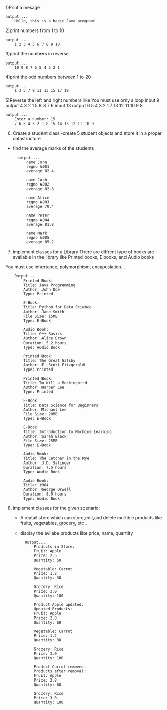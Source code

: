 1)Print a mesage

	output....
		Hello, this is a basic Java program!
  
2)print numbers from 1 to 10

	output....
		1 2 3 4 5 6 7 8 9 10
  
3)print the numbers in reverse

	output....
		10 9 8 7 6 5 4 3 2 1 
  
4)print the odd numbers between 1 to 20

	output....
		1 3 5 7 9 11 13 15 17 19 

5)Reverse the left and right numbers like
You must use only a loop
input  9
output 4 3 2 1 5 9 8 7 6
input 13
output 6 5 4 3 2 1 7 13 12 11 10 9 8

	output....
		Enter a number: 15
		7 6 5 4 3 2 1 8 15 14 13 12 11 10 9

6) Create a student class
	-create 5 student objects and store it in 
	a proper datastructure
- find the average marks of the students


		output....
			name John
			regno A001
			average 82.4

			name Josh
			regno A002
			average 82.8

			name Alice
			regno A003
			average 70.4

			name Peter
			regno A004
			average 81.8

			name Mark
			regno A005
			average 85.2


7) implement classes for a Library
There are diffrent type of books are available in the
library like Printed books, E books, and Audio books

You must use inhertance, polymorphism, encapuslation...

		Output...
			Printed Book: 
			Title: Java Programming
			Author: John Doe
			Type: Printed

			E-Book: 
			Title: Python for Data Science
			Author: Jane Smith
			File Size: 15MB
			Type: E-Book

			Audio Book: 
			Title: C++ Basics
			Author: Alice Brown
			Duration: 5.2 hours
			Type: Audio Book

			Printed Book: 
			Title: The Great Gatsby
			Author: F. Scott Fitzgerald
			Type: Printed

			Printed Book: 
			Title: To Kill a Mockingbird
			Author: Harper Lee
			Type: Printed

			E-Book: 
			Title: Data Science for Beginners
			Author: Michael Lee
			File Size: 20MB
			Type: E-Book

			E-Book: 
			Title: Introduction to Machine Learning
			Author: Sarah Black
			File Size: 25MB
			Type: E-Book

			Audio Book: 
			Title: The Catcher in the Rye
			Author: J.D. Salinger
			Duration: 7.5 hours
			Type: Audio Book

			Audio Book: 
			Title: 1984
			Author: George Orwell
			Duration: 8.0 hours
			Type: Audio Book

8) implement classes for the given scenario:
	- A reatail store which can store,edit,and delete 
multible products like fruits, vegetables, grocery, etc..
	- display the avilabe products like price, name, 
	quantity

 
			Output...
				Products in Store:
				Fruit: Apple
				Price: 2.5
				Quantity: 50
	
				Vegetable: Carrot
				Price: 1.2
				Quantity: 30
	
				Grocery: Rice
				Price: 3.0
				Quantity: 100
	
				Product Apple updated.
				Updated Products:
				Fruit: Apple
				Price: 2.8
				Quantity: 60
	
				Vegetable: Carrot
				Price: 1.2
				Quantity: 30
	
				Grocery: Rice
				Price: 3.0
				Quantity: 100
	
				Product Carrot removed.
				Products after removal:
				Fruit: Apple
				Price: 2.8
				Quantity: 60
	
				Grocery: Rice
				Price: 3.0
				Quantity: 100
